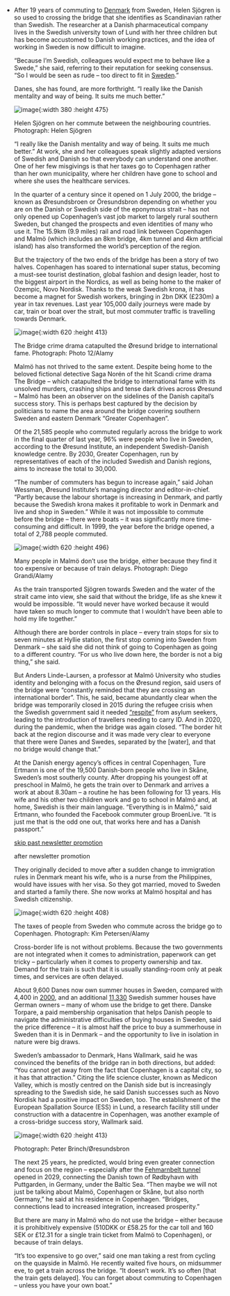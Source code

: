 - After 19 years of commuting to [Denmark](https://www.theguardian.com/world/denmark) from Sweden, Helen Sjögren is so used to crossing the bridge that she identifies as Scandinavian rather than Swedish. The researcher at a Danish pharmaceutical company lives in the Swedish university town of Lund with her three children but has become accustomed to Danish working practices, and the idea of working in Sweden is now difficult to imagine.
  
  “Because I’m Swedish, colleagues would expect me to behave like a Swede,” she said, referring to their reputation for seeking consensus. “So I would be seen as rude – too direct to fit in [Sweden](https://www.theguardian.com/world/sweden).”
  
  Danes, she has found, are more forthright. “I really like the Danish mentality and way of being. It suits me much better.”
  
  ![image](https://i.guim.co.uk/img/media/bdaec969b2f9158081cb793111b603471db62082/1512_213_2247_2809/master/2247.jpg?width=445&dpr=1&s=none&crop=none){:width 380 :height 475}
  
  Helen Sjögren on her commute between the neighbouring countries. Photograph: Helen Sjögren
  
  “I really like the Danish mentality and way of being. It suits me much better.” At work, she and her colleagues speak slightly adapted versions of Swedish and Danish so that everybody can understand one another. One of her few misgivings is that her taxes go to Copenhagen rather than her own municipality, where her children have gone to school and where she uses the healthcare services.
  
  In the quarter of a century since it opened on 1 July 2000, the bridge – known as Øresundsbroen or Öresundsbron depending on whether you are on the Danish or Swedish side of the eponymous strait – has not only opened up Copenhagen’s vast job market to largely rural southern Sweden, but changed the prospects and even identities of many who use it. The 15.9km (9.9 miles) rail and road link between Copenhagen and Malmö (which includes an 8km bridge, 4km tunnel and 4km artificial island) has also transformed the world’s perception of the region.
  
  But the trajectory of the two ends of the bridge has been a story of two halves. Copenhagen has soared to international super status, becoming a must-see tourist destination, global fashion and design leader, host to the biggest airport in the Nordics, as well as being home to the maker of Ozempic, Novo Nordisk. Thanks to the weak Swedish krona, it has become a magnet for Swedish workers, bringing in 2bn DKK (£230m) a year in tax revenues. Last year 105,000 daily journeys were made by car, train or boat over the strait, but most commuter traffic is travelling towards Denmark.
  
  ![image](https://i.guim.co.uk/img/media/3a3f65fce720615431a009039cf828fe461892e5/0_0_4724_3150/master/4724.jpg?width=445&dpr=1&s=none&crop=none){:width 620 :height 413}
  
  The Bridge crime drama catapulted the Øresund bridge to international fame. Photograph: Photo 12/Alamy
  
  Malmö has not thrived to the same extent. Despite being home to the beloved fictional detective Saga Norén of the hit Scandi crime drama The Bridge – which catapulted the bridge to international fame with its unsolved murders, crashing ships and tense dark drives across Øresund – Malmö has been an observer on the sidelines of the Danish capital’s success story. This is perhaps best captured by the decision by politicians to name the area around the bridge covering southern Sweden and eastern Denmark “Greater Copenhagen”.
  
  Of the 21,585 people who commuted regularly across the bridge to work in the final quarter of last year, 96% were people who live in Sweden, according to the Øresund Institute, an independent Swedish-Danish knowledge centre. By 2030, Greater Copenhagen, run by representatives of each of the included Swedish and Danish regions, aims to increase the total to 30,000.
  
  “The number of commuters has begun to increase again,” said Johan Wessman, Øresund Institute’s managing director and editor-in-chief. “Partly because the labour shortage is increasing in Denmark, and partly because the Swedish krona makes it profitable to work in Denmark and live and shop in Sweden.” While it was not impossible to commute before the bridge – there were boats – it was significantly more time-consuming and difficult. In 1999, the year before the bridge opened, a total of 2,788 people commuted.
  
  ![image](https://i.guim.co.uk/img/media/1106662cf316218f5bce922982b33a5acbccd154/351_0_6083_4866/master/6083.jpg?width=445&dpr=1&s=none&crop=none){:width 620 :height 496}
  
  Many people in Malmö don’t use the bridge, either because they find it too expensive or because of train delays. Photograph: Diego Grandi/Alamy
  
  As the train transported Sjögren towards Sweden and the water of the strait came into view, she said that without the bridge, life as she knew it would be impossible. “It would never have worked because it would have taken so much longer to commute that I wouldn’t have been able to hold my life together.”
  
  Although there are border controls in place – every train stops for six to seven minutes at Hyllie station, the first stop coming into Sweden from Denmark – she said she did not think of going to Copenhagen as going to a different country. “For us who live down here, the border is not a big thing,” she said.
  
  But Anders Linde-Laursen, a professor at Malmö University who studies identity and belonging with a focus on the Øresund region, said users of the bridge were “constantly reminded that they are crossing an international border”. This, he said, became abundantly clear when the bridge was temporarily closed in 2015 during the refugee crisis when the Swedish government said it needed [“respite”](https://www.theguardian.com/world/2015/nov/24/sweden-asylum-seekers-refugees-policy-reversal) from asylum seekers, leading to the introduction of travellers needing to carry ID. And in 2020, during the pandemic, when the bridge was again closed. “The border hit back at the region discourse and it was made very clear to everyone that there were Danes and Swedes, separated by the \[water], and that no bridge would change that.”
  
  At the Danish energy agency’s offices in central Copenhagen, Ture Ertmann is one of the 19,500 Danish-born people who live in Skåne, Sweden’s most southerly county. After dropping his youngest off at preschool in Malmö, he gets the train over to Denmark and arrives a work at about 8.30am – a routine he has been following for 13 years. His wife and his other two children work and go to school in Malmö and, at home, Swedish is their main language. “Everything is in Malmö,” said Ertmann, who founded the Facebook commuter group BroenLive. “It is just me that is the odd one out, that works here and has a Danish passport.”
  
  [skip past newsletter promotion](https://www.theguardian.com/world/2025/jun/28/denmark-and-swedens-resund-bridge-turns-25-have-the-benefits-run-in-both-directions#EmailSignup-skip-link-16)
  
  after newsletter promotion
  
  They originally decided to move after a sudden change to immigration rules in Denmark meant his wife, who is a nurse from the Philippines, would have issues with her visa. So they got married, moved to Sweden and started a family there. She now works at Malmö hospital and has Swedish citizenship.
  
  ![image](https://i.guim.co.uk/img/media/b71577f3c1601c6bf9f8f8ebe66f5ade01819064/0_0_5657_3721/master/5657.jpg?width=445&dpr=1&s=none&crop=none){:width 620 :height 408}
  
  The taxes of people from Sweden who commute across the bridge go to Copenhagen. Photograph: Kim Petersen/Alamy
  
  Cross-border life is not without problems. Because the two governments are not integrated when it comes to administration, paperwork can get tricky – particularly when it comes to property ownership and tax. Demand for the train is such that it is usually standing-room only at peak times, and services are often delayed.
  
  About 9,600 Danes now own summer houses in Sweden, compared with 4,400 in [2000](https://www.thelocal.se/20130528/48180), and an additional [11,330](https://www.scb.se/hitta-statistik/statistik-efter-amne/boende-bebyggelse-och-mark/bostader-och-boende/bostadsbestand/pong/statistiknyhet/utlandskt-agande-och-utlandssvenskars-agande-av-fritidshus-i-sverige-2024/) Swedish summer houses have German owners – many of whom use the bridge to get there. Danske Torpare, a paid membership organisation that helps Danish people to navigate the administrative difficulties of buying houses in Sweden, said the price difference – it is almost half the price to buy a summerhouse in Sweden than it is in Denmark – and the opportunity to live in isolation in nature were big draws.
  
  Sweden’s ambassador to Denmark, Hans Wallmark, said he was convinced the benefits of the bridge ran in both directions, but added: “You cannot get away from the fact that Copenhagen is a capital city, so it has that attraction.” Citing the life science cluster, known as Medicon Valley, which is mostly centred on the Danish side but is increasingly spreading to the Swedish side, he said Danish successes such as Novo Nordisk had a positive impact on Sweden, too. The establishment of the European Spallation Source (ESS) in Lund, a research facility still under construction with a datacentre in Copenhagen, was another example of a cross-bridge success story, Wallmark said.
  
  ![image](https://i.guim.co.uk/img/media/03552c2c23c0464ab4642c95e4088028f1eede16/0_0_3000_2000/master/3000.jpg?width=445&dpr=1&s=none&crop=none){:width 620 :height 413}
  
  Photograph: Peter Brinch/Øresundsbron
  
  The next 25 years, he predicted, would bring even greater connection and focus on the region – especially after the [Fehmarnbelt tunnel](https://www.theguardian.com/world/article/2024/aug/23/record-breaking-tunnel-denmark-germany-fehmarnbelt) opened in 2029, connecting the Danish town of Rødbyhavn with Puttgarden, in Germany, under the Baltic Sea. “Then maybe we will not just be talking about Malmö, Copenhagen or Skåne, but also north Germany,” he said at his residence in Copenhagen. “Bridges, connections lead to increased integration, increased prosperity.”
  
  But there are many in Malmö who do not use the bridge – either because it is prohibitively expensive (510DKK or £58.25 for the car toll and 160 SEK or £12.31 for a single train ticket from Malmö to Copenhagen), or because of train delays.
  
  “It’s too expensive to go over,” said one man taking a rest from cycling on the quayside in Malmö. He recently waited five hours, on midsummer eve, to get a train across the bridge. “It doesn’t work. It’s so often \[that the train gets delayed]. You can forget about commuting to Copenhagen – unless you have your own boat.”